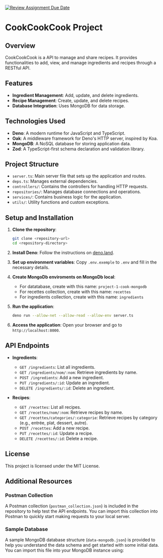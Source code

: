 [![Review Assignment Due Date](https://classroom.github.com/assets/deadline-readme-button-22041afd0340ce965d47ae6ef1cefeee28c7c493a6346c4f15d667ab976d596c.svg)](https://classroom.github.com/a/5DxnKIye)

# CookCookCook Project

## Overview

CookCookCook is a API to manage and share recipes. It provides functionalities to add, view, and manage ingredients and
recipes through a RESTful API.

## Features

-   **Ingredient Management**: Add, update, and delete ingredients.
-   **Recipe Management**: Create, update, and delete recipes.
-   **Database Integration**: Uses MongoDB for data storage.

## Technologies Used

-   **Deno**: A modern runtime for JavaScript and TypeScript.
-   **Oak**: A middleware framework for Deno's HTTP server, inspired by Koa.
-   **MongoDB**: A NoSQL database for storing application data.
-   **Zod**: A TypeScript-first schema declaration and validation library.

## Project Structure

-   `server.ts`: Main server file that sets up the application and routes.
-   `deps.ts`: Manages external dependencies.
-   `controllers/`: Contains the controllers for handling HTTP requests.
-   `repositories/`: Manages database connections and operations.
-   `services/`: Contains business logic for the application.
-   `utils/`: Utility functions and custom exceptions.

## Setup and Installation

1. **Clone the repository**:

    ```bash
    git clone <repository-url>
    cd <repository-directory>
    ```

2. **Install Deno**: Follow the instructions on [deno.land](https://deno.land/#installation).

3. **Set up environment variables**: Copy `.env.exemple` to `.env` and fill in the necessary details.

4. **Create MongoDb enviroments on MongoDb local**:

    - For datatabase, create with this name: `project-1-cook-mongodb`
    - For recettes collection, create with this name: `recettes`
    - For ingredients collection, create with this name: `ingredients`

5. **Run the application**:

    ```bash
    deno run --allow-net --allow-read --allow-env server.ts
    ```

6. **Access the application**: Open your browser and go to `http://localhost:8000`.

## API Endpoints

-   **Ingredients**:

    -   `GET /ingredients`: List all ingredients.
    -   `GET /ingredients/nom/:nom`: Retrieve ingredients by name.
    -   `POST /ingredients`: Add a new ingredient.
    -   `PUT /ingredients/:id`: Update an ingredient.
    -   `DELETE /ingredients/:id`: Delete an ingredient.

-   **Recipes**:
    -   `GET /recettes`: List all recipes.
    -   `GET /recettes/nom/:nom`: Retrieve recipes by name.
    -   `GET /recettes/categories/:categorie`: Retrieve recipes by category (e.g., entrée, plat, dessert, autre).
    -   `POST /recettes`: Add a new recipe.
    -   `PUT /recettes/:id`: Update a recipe.
    -   `DELETE /recettes/:id`: Delete a recipe.

## License

This project is licensed under the MIT License.

## Additional Resources

### Postman Collection

A Postman collection (`postman_collection.json`) is included in the repository to help test the API endpoints. You can
import this collection into Postman to quickly start making requests to your local server.

### Sample Database

A sample MongoDB database structure (`data-mongodb.json`) is provided to help you understand the data schema and get
started with some initial data. You can import this file into your MongoDB instance using:
